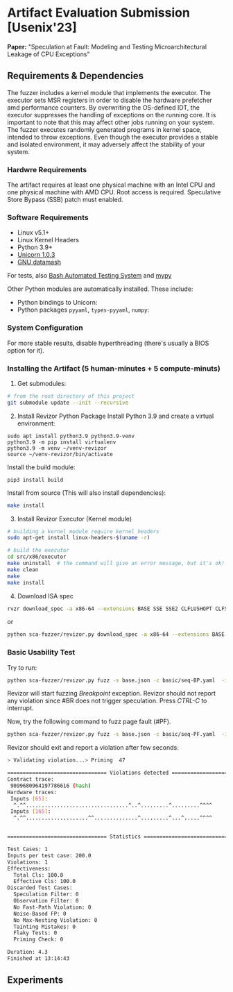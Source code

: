 # Artifact Evaluation Submission [Usenix'23]
**Paper:** "Speculation at Fault: Modeling and Testing Microarchitectural Leakage of CPU Exceptions"

## Requirements & Dependencies
The fuzzer includes a kernel module that implements the executor. The executor sets MSR registers in order to disable the hardware prefetcher amd performance counters. 
By overwriting the OS-defined IDT, the executor suppresses the handling of exceptions on the running core. It is important to note that this may affect other jobs running on your system. 
The fuzzer executes randomly generated programs in kernel space, intended to throw exceptions. Even though the executor provides a stable and isolated environment, it may adversely affect the stability of your system.

### Hardwre Requirements
The artifact requires at least one physical machine with an Intel CPU and one physical machine with AMD CPU. Root access is required. 
Speculative Store Bypass (SSB) patch must enabled.

### Software Requirements

* Linux v5.1+
* Linux Kernel Headers
* Python 3.9+
* [Unicorn 1.0.3](https://www.unicorn-engine.org/docs/)
* [GNU datamash](https://www.gnu.org/software/datamash/)

For tests, also [Bash Automated Testing System](https://bats-core.readthedocs.io/en/latest/index.html) and [mypy](https://mypy.readthedocs.io/en/latest/getting_started.html#installing-and-running-mypy)

Other Python modules are automatically installed. These include: 
* Python bindings to Unicorn:
* Python packages `pyyaml`, `types-pyyaml`, `numpy`:

### System Configuration
For more stable results, disable hyperthreading (there's usually a BIOS option for it).

### Installing the Artifact (5 human-minutes + 5 compute-minuts)

1. Get submodules:
```bash
# from the root directory of this project
git submodule update --init --recursive
```
2. Install Revizor Python Package
Install Python 3.9 and create a virtual environment:
```
sudo apt install python3.9 python3.9-venv
python3.9 -m pip install virtualenv
python3.9 -m venv ~/venv-revizor
source ~/venv-revizor/bin/activate
```

Install the build module:
```
pip3 install build
```

Install from source (This will also install dependencies):

```bash
make install
```

 3. Install Revizor Executor (Kernel module)
```bash
# building a kernel module require kernel headers
sudo apt-get install linux-headers-$(uname -r)

# build the executor
cd src/x86/executor
make uninstall  # the command will give an error message, but it's ok!
make clean
make
make install
```

4. Download ISA spec

```bash
rvzr download_spec -a x86-64 --extensions BASE SSE SSE2 CLFLUSHOPT CLFSH MPX --outfile base.json
```
or
```bash
python sca-fuzzer/revizor.py download_spec -a x86-64 --extensions BASE SSE SSE2 CLFLUSHOPT CLFSH MPX --outfile base.json
```

### Basic Usability Test
Try to run:

```bash
python sca-fuzzer/revizor.py fuzz -s base.json -c basic/seq-BP.yaml  -i 100 -n 100000000
```

Revizor will start fuzzing *Breakpoint* exception.  Revizor should not report any violation since #BR does not trigger speculation. Press *CTRL-C* to interrupt.

Now, try the following command to fuzz page fault (#PF).
```bash
python sca-fuzzer/revizor.py fuzz -s base.json -c basic/seq-PF.yaml  -i 100 -n 100000000
```

Revizor should exit and report a violation after few seconds:

```bash
> Validating violation...> Priming  47             

================================ Violations detected ==========================
Contract trace:
 9099680964197786616 (hash)
Hardware traces:
 Inputs [65]:
  ^.^^.................................^..^.........^.........^^^^
 Inputs [165]:
  ^.^^....................^^..............^.........^...^.....^^^^


================================ Statistics ===================================

Test Cases: 1
Inputs per test case: 200.0
Violations: 1
Effectiveness: 
  Total Cls: 100.0
  Effective Cls: 100.0
Discarded Test Cases:
  Speculation Filter: 0
  Observation Filter: 0
  No Fast-Path Violation: 0
  Noise-Based FP: 0
  No Max-Nesting Violation: 0
  Tainting Mistakes: 0
  Flaky Tests: 0
  Priming Check: 0

Duration: 4.3
Finished at 13:14:43
```


## Experiments
